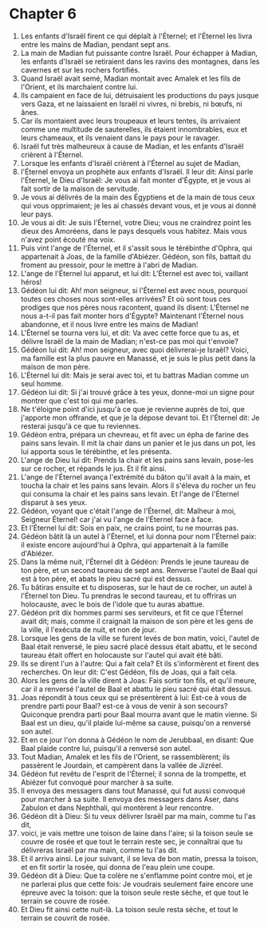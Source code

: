 # Chapter 6

1. Les enfants d'Israël firent ce qui déplaît à l'Éternel; et l'Éternel les livra entre les mains de Madian, pendant sept ans.
2. La main de Madian fut puissante contre Israël. Pour échapper à Madian, les enfants d'Israël se retiraient dans les ravins des montagnes, dans les cavernes et sur les rochers fortifiés.
3. Quand Israël avait semé, Madian montait avec Amalek et les fils de l'Orient, et ils marchaient contre lui.
4. Ils campaient en face de lui, détruisaient les productions du pays jusque vers Gaza, et ne laissaient en Israël ni vivres, ni brebis, ni bœufs, ni ânes.
5. Car ils montaient avec leurs troupeaux et leurs tentes, ils arrivaient comme une multitude de sauterelles, ils étaient innombrables, eux et leurs chameaux, et ils venaient dans le pays pour le ravager.
6. Israël fut très malheureux à cause de Madian, et les enfants d'Israël crièrent à l'Éternel.
7. Lorsque les enfants d'Israël crièrent à l'Éternel au sujet de Madian,
8. l'Éternel envoya un prophète aux enfants d'Israël. Il leur dit: Ainsi parle l'Éternel, le Dieu d'Israël: Je vous ai fait monter d'Égypte, et je vous ai fait sortir de la maison de servitude.
9. Je vous ai délivrés de la main des Égyptiens et de la main de tous ceux qui vous opprimaient; je les ai chassés devant vous, et je vous ai donné leur pays.
10. Je vous ai dit: Je suis l'Éternel, votre Dieu; vous ne craindrez point les dieux des Amoréens, dans le pays desquels vous habitez. Mais vous n'avez point écouté ma voix.
11. Puis vint l'ange de l'Éternel, et il s'assit sous le térébinthe d'Ophra, qui appartenait à Joas, de la famille d'Abiézer. Gédéon, son fils, battait du froment au pressoir, pour le mettre à l'abri de Madian.
12. L'ange de l'Éternel lui apparut, et lui dit: L'Éternel est avec toi, vaillant héros!
13. Gédéon lui dit: Ah! mon seigneur, si l'Éternel est avec nous, pourquoi toutes ces choses nous sont-elles arrivées? Et où sont tous ces prodiges que nos pères nous racontent, quand ils disent: L'Éternel ne nous a-t-il pas fait monter hors d'Égypte? Maintenant l'Éternel nous abandonne, et il nous livre entre les mains de Madian!
14. L'Éternel se tourna vers lui, et dit: Va avec cette force que tu as, et délivre Israël de la main de Madian; n'est-ce pas moi qui t'envoie?
15. Gédéon lui dit: Ah! mon seigneur, avec quoi délivrerai-je Israël? Voici, ma famille est la plus pauvre en Manassé, et je suis le plus petit dans la maison de mon père.
16. L'Éternel lui dit: Mais je serai avec toi, et tu battras Madian comme un seul homme.
17. Gédéon lui dit: Si j'ai trouvé grâce à tes yeux, donne-moi un signe pour montrer que c'est toi qui me parles.
18. Ne t'éloigne point d'ici jusqu'à ce que je revienne auprès de toi, que j'apporte mon offrande, et que je la dépose devant toi. Et l'Éternel dit: Je resterai jusqu'à ce que tu reviennes.
19. Gédéon entra, prépara un chevreau, et fit avec un épha de farine des pains sans levain. Il mit la chair dans un panier et le jus dans un pot, les lui apporta sous le térébinthe, et les présenta.
20. L'ange de Dieu lui dit: Prends la chair et les pains sans levain, pose-les sur ce rocher, et répands le jus. Et il fit ainsi.
21. L'ange de l'Éternel avança l'extrémité du bâton qu'il avait à la main, et toucha la chair et les pains sans levain. Alors il s'éleva du rocher un feu qui consuma la chair et les pains sans levain. Et l'ange de l'Éternel disparut à ses yeux.
22. Gédéon, voyant que c'était l'ange de l'Éternel, dit: Malheur à moi, Seigneur Éternel! car j'ai vu l'ange de l'Éternel face à face.
23. Et l'Éternel lui dit: Sois en paix, ne crains point, tu ne mourras pas.
24. Gédéon bâtit là un autel à l'Éternel, et lui donna pour nom l'Éternel paix: il existe encore aujourd'hui à Ophra, qui appartenait à la famille d'Abiézer.
25. Dans la même nuit, l'Éternel dit à Gédéon: Prends le jeune taureau de ton père, et un second taureau de sept ans. Renverse l'autel de Baal qui est à ton père, et abats le pieu sacré qui est dessus.
26. Tu bâtiras ensuite et tu disposeras, sur le haut de ce rocher, un autel à l'Éternel ton Dieu. Tu prendras le second taureau, et tu offriras un holocauste, avec le bois de l'idole que tu auras abattue.
27. Gédéon prit dix hommes parmi ses serviteurs, et fit ce que l'Éternel avait dit; mais, comme il craignait la maison de son père et les gens de la ville, il l'exécuta de nuit, et non de jour.
28. Lorsque les gens de la ville se furent levés de bon matin, voici, l'autel de Baal était renversé, le pieu sacré placé dessus était abattu, et le second taureau était offert en holocauste sur l'autel qui avait été bâti.
29. Ils se dirent l'un à l'autre: Qui a fait cela? Et ils s'informèrent et firent des recherches. On leur dit: C'est Gédéon, fils de Joas, qui a fait cela.
30. Alors les gens de la ville dirent à Joas: Fais sortir ton fils, et qu'il meure, car il a renversé l'autel de Baal et abattu le pieu sacré qui était dessus.
31. Joas répondit à tous ceux qui se présentèrent à lui: Est-ce à vous de prendre parti pour Baal? est-ce à vous de venir à son secours? Quiconque prendra parti pour Baal mourra avant que le matin vienne. Si Baal est un dieu, qu'il plaide lui-même sa cause, puisqu'on a renversé son autel.
32. Et en ce jour l'on donna à Gédéon le nom de Jerubbaal, en disant: Que Baal plaide contre lui, puisqu'il a renversé son autel.
33. Tout Madian, Amalek et les fils de l'Orient, se rassemblèrent; ils passèrent le Jourdain, et campèrent dans la vallée de Jizréel.
34. Gédéon fut revêtu de l'esprit de l'Éternel; il sonna de la trompette, et Abiézer fut convoqué pour marcher à sa suite.
35. Il envoya des messagers dans tout Manassé, qui fut aussi convoqué pour marcher à sa suite. Il envoya des messagers dans Aser, dans Zabulon et dans Nephthali, qui montèrent à leur rencontre.
36. Gédéon dit à Dieu: Si tu veux délivrer Israël par ma main, comme tu l'as dit,
37. voici, je vais mettre une toison de laine dans l'aire; si la toison seule se couvre de rosée et que tout le terrain reste sec, je connaîtrai que tu délivreras Israël par ma main, comme tu l'as dit.
38. Et il arriva ainsi. Le jour suivant, il se leva de bon matin, pressa la toison, et en fit sortir la rosée, qui donna de l'eau plein une coupe.
39. Gédéon dit à Dieu: Que ta colère ne s'enflamme point contre moi, et je ne parlerai plus que cette fois: Je voudrais seulement faire encore une épreuve avec la toison: que la toison seule reste sèche, et que tout le terrain se couvre de rosée.
40. Et Dieu fit ainsi cette nuit-là. La toison seule resta sèche, et tout le terrain se couvrit de rosée.

